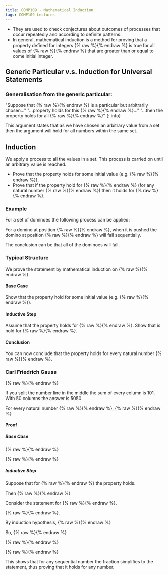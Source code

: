```yaml
---
title: COMP109 - Mathematical Induction
tags: COMP109 Lectures
---
```

* They are used to check conjectures about outcomes of processes that occur repeatedly and according to definite patterns.
* In general, mathematical induction is a method for proving that a property defined for integers {% raw %}<![CDATA[\(n\)]]>{% endraw %} is true for all values of {% raw %}<![CDATA[\(n\)]]>{% endraw %} that are greater than or equal to come initial integer.

## Generic Particular v.s. Induction for Universal Statements
### Generalisation from the generic particular:

"Suppose that {% raw %}<![CDATA[\(x\)]]>{% endraw %} is a particular but arbitrarily chosen..." "...property holds for this {% raw %}<![CDATA[\(x\)]]>{% endraw %}..." "...then the property holds for all {% raw %}<![CDATA[\(x\)]]>{% endraw %}"
{:.info}

This argument states that as we have chosen an arbitrary value from a set then the argument will hold for all numbers within the same set.

## Induction
We apply a process to all the values in a set. This process is carried on until an arbitrary value is reached.

* Prove that the property holds for some initial value (e.g. {% raw %}<![CDATA[\(n=0\)]]>{% endraw %}).
* Prove that if the property hold for {% raw %}<![CDATA[\(n=m\)]]>{% endraw %} (for any natural number {% raw %}<![CDATA[\(m\)]]>{% endraw %}) then it holds for {% raw %}<![CDATA[\(n=m+1\)]]>{% endraw %}.

### Example
For a set of dominoes the following process can be applied:

For a domino at position {% raw %}<![CDATA[\(i\)]]>{% endraw %}, when it is pushed the domino at position {% raw %}<![CDATA[\(i+1\)]]>{% endraw %} will fall sequentially.

The conclusion can be that all of the dominoes will fall.

### Typical Structure
We prove the statement by mathematical induction on {% raw %}<![CDATA[\(n\)]]>{% endraw %}.

#### Base Case
Show that the property hold for some initial value (e.g. {% raw %}<![CDATA[\(n=0\)]]>{% endraw %}).

#### Inductive Step
Assume that the property holds for {% raw %}<![CDATA[\(n=m\)]]>{% endraw %}. Show that is hold for {% raw %}<![CDATA[\(n=m+1\)]]>{% endraw %}.

#### Conclusion
You can now conclude that the property holds for every natural number {% raw %}<![CDATA[\(n\)]]>{% endraw %}.

### Carl Friedrich Gauss
{% raw %}<![CDATA[\[1+\ldots+100=5050\]]]>{% endraw %}

If you split the number line in the middle the sum of every column is 101. With 50 columns the answer is 5050.

For every natural number {% raw %}<![CDATA[\(n\)]]>{% endraw %}, 
{% raw %}<![CDATA[\[0+1+\ldots+n=\frac{n(n+1)}{2}\]]]>{% endraw %}

#### Proof
##### Base Case
{% raw %}<![CDATA[\(n=0\)]]>{% endraw %} 

{% raw %}<![CDATA[\(0 = \frac{0(0+1)}{2} = 0\)]]>{% endraw %}

##### Inductive Step
Suppose that for {% raw %}<![CDATA[\(n=m\)]]>{% endraw %} the property holds.

Then {% raw %}<![CDATA[\[0+1+\ldots+m=\frac{m(m+1)}{2}\]]]>{% endraw %}

Consider the statement for {% raw %}<![CDATA[\(n=m+1\)]]>{% endraw %}.

{% raw %}<![CDATA[\(0+1+2+\ldots+m+(m+1)\)]]>{% endraw %}.

By induction hypothesis, {% raw %}<![CDATA[\(0+1+\ldots+m=\frac{m(m+1)}{2}\)]]>{% endraw %}

So, {% raw %}<![CDATA[\(0+1+\ldots+m+(m+1)=\frac{m(m+1)}{2}+(m+1)\)]]>{% endraw %}

{% raw %}<![CDATA[\(=\frac{m(m+1)}{2}+\frac{2(m+1)}{2}=\frac{m(m+1)+2(m+1)}{2}\)]]>{% endraw %}

{% raw %}<![CDATA[\(=\frac{(m+1)(m+2)}{2}=\frac{(m+1)((m+1)+1)}{2}=\frac{n(n+1)}{2}\)]]>{% endraw %}

This shows that for any sequential number the fraction simplifies to the statement, thus proving that it holds for any number.
